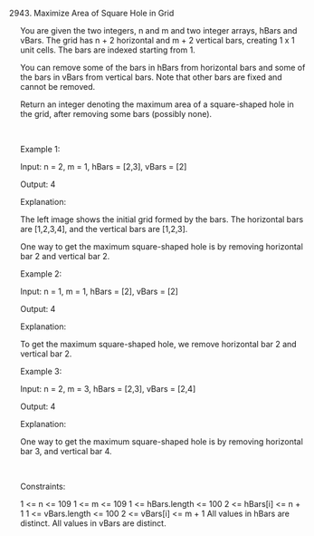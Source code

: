 2943. Maximize Area of Square Hole in Grid

You are given the two integers, n and m and two integer arrays, hBars and vBars. The grid has n + 2 horizontal and m + 2 vertical bars, creating 1 x 1 unit cells. The bars are indexed starting from 1.

You can remove some of the bars in hBars from horizontal bars and some of the bars in vBars from vertical bars. Note that other bars are fixed and cannot be removed.

Return an integer denoting the maximum area of a square-shaped hole in the grid, after removing some bars (possibly none).

 

Example 1:

Input: n = 2, m = 1, hBars = [2,3], vBars = [2]

Output: 4

Explanation:

The left image shows the initial grid formed by the bars. The horizontal bars are [1,2,3,4], and the vertical bars are [1,2,3].

One way to get the maximum square-shaped hole is by removing horizontal bar 2 and vertical bar 2.

Example 2:

Input: n = 1, m = 1, hBars = [2], vBars = [2]

Output: 4

Explanation:

To get the maximum square-shaped hole, we remove horizontal bar 2 and vertical bar 2.

Example 3:

Input: n = 2, m = 3, hBars = [2,3], vBars = [2,4]

Output: 4

Explanation:

One way to get the maximum square-shaped hole is by removing horizontal bar 3, and vertical bar 4.

 

Constraints:

1 <= n <= 109
1 <= m <= 109
1 <= hBars.length <= 100
2 <= hBars[i] <= n + 1
1 <= vBars.length <= 100
2 <= vBars[i] <= m + 1
All values in hBars are distinct.
All values in vBars are distinct.